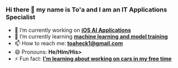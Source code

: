 ### Hi there 👋 my name is To'a and I am an IT Applications Specialist

<!--
**ToaHeck/ToaHeck** is a ✨ _special_ ✨ repository because its `README.md` (this file) appears on your GitHub profile.

Here are some ideas to get you started:
-->

- 🔭 I’m currently working on <strong><ins>iOS AI Applications</ins></strong>
- 🌱 I’m currently learning <strong><ins>machine learning and model training</ins></strong>
- 📫 How to reach me: <strong>toaheck1@gmail.com</strong>
- 😄 Pronouns: <strong>He/Him/His></strong>
- ⚡ Fun fact: <strong><ins> I'm learning about working on cars in my free time</ins></strong>

